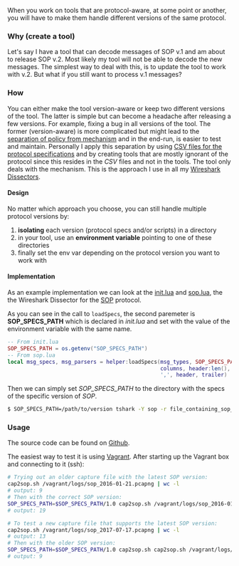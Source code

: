When you work on tools that are protocol-aware, at some point or another, you will have to make them handle different versions of the same protocol.

### Why (create a tool)

Let's say I have a tool that can decode messages of SOP v.1 and am about to release SOP v.2. Most likely my tool will not be able to decode the new messages. The simplest way to deal with this, is to update the tool to work with v.2. But what if you still want to process v.1 messages?

### How

You can either make the tool version-aware or keep two different versions of the tool. The latter is simple but can become a headache after releasing a few versions. For example, fixing a bug in all versions of the tool. The former (version-aware) is more complicated but might lead to the [separation of policy from mechanism](http://www.faqs.org/docs/artu/ch01s06.html#id2877777) and in the end-run, is easier to test and maintain. Personally I apply this separation by using [CSV files for the protocol specifications](https://prontog.wordpress.com/2016/02/02/using-pandoc-and-make-to-extract-specs-from-a-word-document/) and by creating tools that are mostly ignorant of the protocol since this resides in the *CSV* files and not in the tools. The tool only deals with the mechanism. This is the approach I use in all my [Wireshark Dissectors](https://prontog.wordpress.com/2016/01/29/a-simpler-way-to-create-wireshark-dissectors-in-lua/).

#### Design

No matter which approach you choose, you can still handle multiple protocol versions by:

1. **isolating** each version (protocol specs and/or scripts) in a directory
2. in your tool, use an **environment variable** pointing to one of these directories
3. finally set the env var depending on the protocol version you want to work with

#### Implementation

As an example implementation we can look at the [init.lua](https://github.com/prontog/SOP/blob/master/network/init.lua) and [sop.lua](https://github.com/prontog/SOP/blob/master/network/sop.lua), the the Wireshark Dissector for the [SOP](https://github.com/prontog/SOP) protocol.

As you can see in the call to `loadSpecs`, the second paremeter is **SOP_SPECS_PATH** which is declared in *init.lua* and set with the value of the environment variable with the same name.
```lua
-- From init.lua
SOP_SPECS_PATH = os.getenv("SOP_SPECS_PATH")
-- From sop.lua
local msg_specs, msg_parsers = helper:loadSpecs(msg_types, SOP_SPECS_PATH,
												columns, header:len(),
												',', header, trailer)
```

Then we can simply set *SOP_SPECS_PATH* to the directory with the specs of the specific version of *SOP*.
```bash
$ SOP_SPECS_PATH=/path/to/version tshark -Y sop -r file_containing_sop_msgs.cap
```

### Usage

The source code  can be found on [Github](https://github.com/prontog/SOP/network).

The easiest way to test it is using [Vagrant](https://github.com/prontog/SOP#trying-it-out). After starting up the Vagrant box and connecting to it (ssh):

```bash
# Trying out an older capture file with the latest SOP version:
cap2sop.sh /vagrant/logs/sop_2016-01-21.pcapng | wc -l
# output: 9
# Then with the correct SOP version:
SOP_SPECS_PATH=$SOP_SPECS_PATH/1.0 cap2sop.sh /vagrant/logs/sop_2016-01-21.pcapng | wc -l
# output: 19

# To test a new capture file that supports the latest SOP version:
cap2sop.sh /vagrant/logs/sop_2017-07-17.pcapng | wc -l
# output: 13
# Then with the older SOP version:
SOP_SPECS_PATH=$SOP_SPECS_PATH/1.0 cap2sop.sh cap2sop.sh /vagrant/logs/sop_2017-07-17.pcapng | wc -l
# output: 9
```
